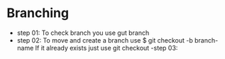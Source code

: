 # Branching
- step 01: To check branch you use gut branch
- step 02: To move and create a branch use  $ git checkout -b branch-name
           If it already exists just use git checkout <branch-name>
 -step 03:
